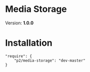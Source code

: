 Media Storage
=============

Version: **1.0.0**


# Installation

    "require": {
        "p2/media-storage": "dev-master"
    }